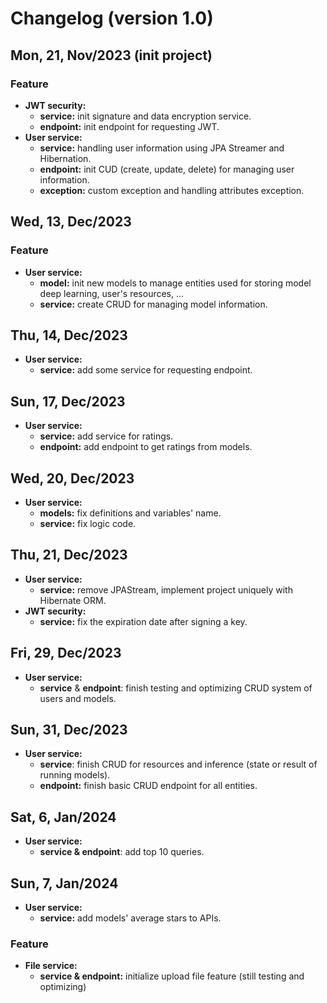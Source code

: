 # Changelog (version 1.0)

## Mon, 21, Nov/2023 (init project)

### Feature

- **JWT security:**
  - **service:** init signature and data encryption service.
  - **endpoint:** init endpoint for requesting JWT.
- **User service:**
  - **service:** handling user information using JPA Streamer and Hibernation.
  - **endpoint:** init CUD (create, update, delete) for managing user information.
  - **exception:** custom exception and handling attributes exception.

## Wed, 13, Dec/2023

### Feature

- **User service:**
  - **model:** init new models to manage entities used for storing model deep learning, user's resources, ...
  - **service:** create CRUD for managing model information.

## Thu, 14, Dec/2023

- **User service:**
  - **service:** add some service for requesting endpoint.

## Sun, 17, Dec/2023

- **User service:**
  - **service:** add service for ratings.
  - **endpoint:** add endpoint to get ratings from models.

## Wed, 20, Dec/2023

- **User service:**
  - **models:** fix definitions and variables' name.
  - **service:** fix logic code.

## Thu, 21, Dec/2023

- **User service:**
  - **service:** remove JPAStream, implement project uniquely with Hibernate ORM.
- **JWT security:**
  - **service:** fix the expiration date after signing a key.

## Fri, 29, Dec/2023

- **User service:**
  - **service** & **endpoint**: finish testing and optimizing CRUD system of users and models.

## Sun, 31, Dec/2023

- **User service:**
  - **service**: finish CRUD for resources and inference (state or result of running models).
  - **endpoint:** finish basic CRUD endpoint for all entities.

## Sat, 6, Jan/2024

- **User service:**
  - **service & endpoint**: add top 10 queries.

## Sun, 7, Jan/2024

- **User service:**
  - **service:** add models' average stars to APIs.

### Feature

- **File service:**
  - **service & endpoint:** initialize upload file feature (still testing and optimizing)
